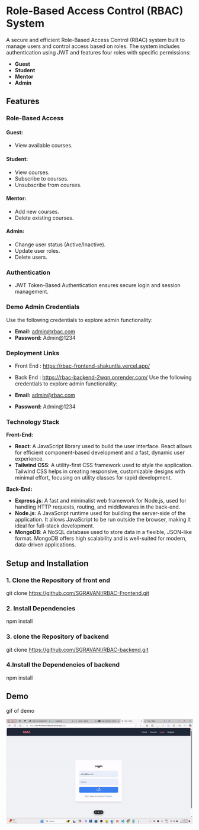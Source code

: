 # Role-Based Access Control (RBAC) System

A secure and efficient Role-Based Access Control (RBAC) system built to manage users and control access based on roles. The system includes authentication using JWT and features four roles with specific permissions:

- **Guest**
- **Student**
- **Mentor**
- **Admin**

## Features

### Role-Based Access

#### **Guest:**
- View available courses.

#### **Student:**
- View courses.
- Subscribe to courses.
- Unsubscribe from courses.

#### **Mentor:**
- Add new courses.
- Delete existing courses.

#### **Admin:**
- Change user status (Active/Inactive).
- Update user roles.
- Delete users.

### Authentication
- JWT Token-Based Authentication ensures secure login and session management.

### Demo Admin Credentials
Use the following credentials to explore admin functionality:

- **Email:** admin@rbac.com
- **Password:** Admin@1234

### Deployment Links
- Front End : https://rbac-frontend-shakuntla.vercel.app/
- Back End : https://rbac-backend-2wqn.onrender.com/
Use the following credentials to explore admin functionality:

- **Email:** admin@rbac.com
- **Password:** Admin@1234

### Technology Stack

**Front-End:**
- **React**: A JavaScript library used to build the user interface. React allows for efficient component-based development and a fast, dynamic user experience.
- **Tailwind CSS**: A utility-first CSS framework used to style the application. Tailwind CSS helps in creating responsive, customizable designs with minimal effort, focusing on utility classes for rapid development.

**Back-End:**
- **Express.js**: A fast and minimalist web framework for Node.js, used for handling HTTP requests, routing, and middlewares in the back-end.
- **Node.js**: A JavaScript runtime used for building the server-side of the application. It allows JavaScript to be run outside the browser, making it ideal for full-stack development.
- **MongoDB**: A NoSQL database used to store data in a flexible, JSON-like format. MongoDB offers high scalability and is well-suited for modern, data-driven applications.


## Setup and Installation

### 1. Clone the Repository of front end
git clone https://github.com/SGRAVANI/RBAC-Frontend.git
### 2. Install Dependencies
npm install
### 3.  clone  the Repository of backend
git clone https://github.com/SGRAVANI/RBAC-backend.git
### 4.Install the Dependencies of backend 
npm install




## Demo

 gif of demo

![RBAC Animation](https://raw.githubusercontent.com/SGRAVANI/RBAC-Frontend/main/public/images/RBAC-gif.gif)